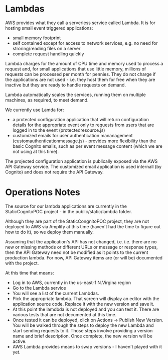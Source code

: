 # Lambdas

AWS provides what they call a serverless service called Lambda. It is for hosting small event triggered applications:
- small memory footprint
- self contained except for access to network services, e.g. no need for stroring/reading files on a server
- complete request handling quickly

Lambda charges for the amount of CPU time and memory used to process a request and, for small applications that use little memory, millions of requests can be processed per month for pennies. They do not charge if the applications are not used - i.e. they host them for free when they are inactive but they are ready to handle requests on demand.

Lambda automatically scales the services, running them on multiple machines, as required, to meet demand.

We currently use Lamda for:
- a protected configuration application that will return configuration details for the appropriate event only to requests from users that are logged in to the event (protectedresource.js)
- customized emails for user authentication mananagement (customauthenticationmessage.js) - provides more flexibility than the basic Cognito emails, such as per event message content (which we are not using at this time).

The projected configuration application is publically exposed via the AWS API Gateway service. The customized email application is used internall (by Cognito) and does not require the API Gateway.


# Operations Notes

The source for our lambda applications are currently in the StaticCognitoPOC project - in the public/static/lambda folder.

Although they are part of the StaticCongnitoPOC project, they are not deployed to AWS via Amplify at this time (haven't had the time to figure out how to do it), so we deploy them manually.

Assuming that the application's API has not changed, i.e. i.e. there are no new or missing methods or different URLs or message or response types, then the API Gateway need not be modified as it points to the current production lambda. For now, API Gateway items are (or will be) documented with the project.

At this time that means:
- Log in to AWS, currently in the  us-east-1 N.Virgina region
- Go to the Lambda service
- You will see a list of the current Lambdas.
- Pick the appropriate lambda. That screen will display an editor with the application source code. Replace it with the new version and save it.
- At this point the lamdbda is not deployed and you can test it. There are various tests that are not decumented at this time.
- Once tested it can be deployed, click on Actions -> Publish New Version. You will be walked through the steps to deploy the new Lambda and start sending requests to it. Those steps involve providing a version name and brief description. Once complete, the new version will be active.
- AWS Lambda provides means to swap versions - I haven't played with it yet.



